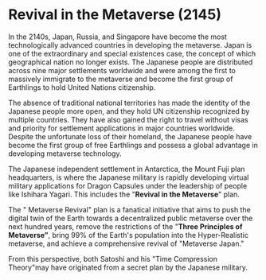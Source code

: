 # Revival in the Metaverse (2145)

In the 2140s, Japan, Russia, and Singapore have become the most technologically advanced countries in developing the metaverse. Japan is one of the extraordinary and special existences case, the concept of which geographical nation no longer exists. The Japanese people are distributed across nine major settlements worldwide and were among the first to massively immigrate to the metaverse and become the first group of Earthlings to hold United Nations citizenship.

The absence of traditional national territories has made the identity of the Japanese people more open, and they hold UN citizenship recognized by multiple countries. They have also gained the right to travel without visas and priority for settlement applications in major countries worldwide. Despite the unfortunate loss of their homeland, the Japanese people have become the first group of free Earthlings and possess a global advantage in developing metaverse technology.

The Japanese independent settlement in Antarctica, the Mount Fuji plan headquarters, is where the Japanese military is rapidly developing virtual military applications for Dragon Capsules under the leadership of people like Ishihara Yagari. This includes the "**Revival in the Metaverse**" plan.

The " Metaverse Revival" plan is a fanatical initiative that aims to push the digital twin of the Earth towards a decentralized public metaverse over the next hundred years, remove the restrictions of the "**Three Principles of Metaverse”**, bring 99% of the Earth's population into the Hyper-Realistic metaverse, and achieve a comprehensive revival of "Metaverse Japan."

From this perspective, both Satoshi and his "Time Compression Theory"may have originated from a secret plan by the Japanese military.
